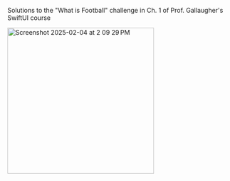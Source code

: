 Solutions to the "What is Football" challenge in Ch. 1 of Prof. Gallaugher's SwiftUI course


<img width="329" alt="Screenshot 2025-02-04 at 2 09 29 PM" src="https://github.com/user-attachments/assets/0a9d86de-0c1f-4600-a96b-4e077883b327" />
